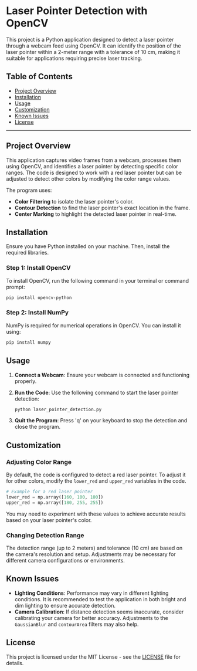 # Laser Pointer Detection with OpenCV

This project is a Python application designed to detect a laser pointer through a webcam feed using OpenCV. It can identify the position of the laser pointer within a 2-meter range with a tolerance of 10 cm, making it suitable for applications requiring precise laser tracking.

## Table of Contents
- [Project Overview](#project-overview)
- [Installation](#installation)
- [Usage](#usage)
- [Customization](#customization)
- [Known Issues](#known-issues)
- [License](#license)

---

## Project Overview

This application captures video frames from a webcam, processes them using OpenCV, and identifies a laser pointer by detecting specific color ranges. The code is designed to work with a red laser pointer but can be adjusted to detect other colors by modifying the color range values.

The program uses:
- **Color Filtering** to isolate the laser pointer's color.
- **Contour Detection** to find the laser pointer's exact location in the frame.
- **Center Marking** to highlight the detected laser pointer in real-time.

## Installation

Ensure you have Python installed on your machine. Then, install the required libraries.

### Step 1: Install OpenCV

To install OpenCV, run the following command in your terminal or command prompt:

```bash
pip install opencv-python
```

### Step 2: Install NumPy

NumPy is required for numerical operations in OpenCV. You can install it using:

```bash
pip install numpy
```

## Usage

1. **Connect a Webcam**: Ensure your webcam is connected and functioning properly.
2. **Run the Code**: Use the following command to start the laser pointer detection:

    ```bash
    python laser_pointer_detection.py
    ```

3. **Quit the Program**: Press 'q' on your keyboard to stop the detection and close the program.

## Customization

### Adjusting Color Range

By default, the code is configured to detect a red laser pointer. To adjust it for other colors, modify the `lower_red` and `upper_red` variables in the code.

```python
# Example for a red laser pointer
lower_red = np.array([160, 100, 100])
upper_red = np.array([180, 255, 255])
```

You may need to experiment with these values to achieve accurate results based on your laser pointer's color.

### Changing Detection Range

The detection range (up to 2 meters) and tolerance (10 cm) are based on the camera's resolution and setup. Adjustments may be necessary for different camera configurations or environments.

## Known Issues

- **Lighting Conditions**: Performance may vary in different lighting conditions. It is recommended to test the application in both bright and dim lighting to ensure accurate detection.
- **Camera Calibration**: If distance detection seems inaccurate, consider calibrating your camera for better accuracy. Adjustments to the `GaussianBlur` and `contourArea` filters may also help.

## License

This project is licensed under the MIT License - see the [LICENSE](LICENSE) file for details.
